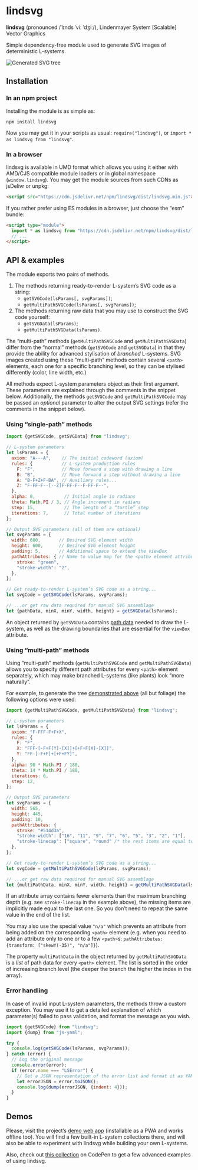 # lindsvg

**lindsvg** (pronounced /ˈlɪnds ˈviː ˈdʒiː/), Lindenmayer System \[Scalable\] Vector Graphics

Simple dependency-free module used to generate SVG images of deterministic L-systems.

![Generated SVG tree](https://amphiluke.github.io/l-systems/img/autumn-tree.svg)

## Installation

### In an npm project

Installing the module is as simple as:

```
npm install lindsvg
```

Now you may get it in your scripts as usual: `require("lindsvg")`, or `import * as lindsvg from "lindsvg"`.

### In a browser

lindsvg is available in UMD format which allows you using it either with AMD/CJS compatible module loaders or in global namespace (`window.lindsvg`). You may get the module sources from such CDNs as jsDelivr or unpkg:

```html
<script src="https://cdn.jsdelivr.net/npm/lindsvg/dist/lindsvg.min.js"></script>
```

If you rather prefer using ES modules in a browser, just choose the “esm” bundle:

```html
<script type="module">
  import * as lindsvg from "https://cdn.jsdelivr.net/npm/lindsvg/dist/lindsvg.esm.min.js";
  // ...
</script>
```

## API &amp; examples

The module exports two pairs of methods.

1. The methods returning ready-to-render L-system’s SVG code as a string:
    * `getSVGCode(lsParams[, svgParams])`;
    * `getMultiPathSVGCode(lsParams[, svgParams])`;
2. The methods returning raw data that you may use to construct the SVG code yourself:
    * `getSVGData(lsParams)`;
    * `getMultiPathSVGData(lsParams)`.

The “multi-path” methods (`getMultiPathSVGCode` and `getMultiPathSVGData`) differ from the “normal” methods (`getSVGCode` and `getSVGData`) in that they provide the ability for advanced stylisation of _branched_ L-systems. SVG images created using these “multi-path” methods contain several `<path>` elements, each one for a specific branching level, so they can be stylised differently (color, line width, etc.)

All methods expect L-system parameters object as their first argument. These parameters are explained through the comments in the snippet below. Additionally, the methods `getSVGCode` and `getMultiPathSVGCode` may be passed an _optional_ parameter to alter the output SVG settings (refer the comments in the snippet below).

### Using “single-path” methods

```javascript
import {getSVGCode, getSVGData} from "lindsvg";

// L-system parameters
let lsParams = {
  axiom: "A---A",    // The initial codeword (axiom)
  rules: {           // L-system production rules
    F: "F",          // Move forward a step with drawing a line
    B: "B",          // Move forward a step without drawing a line
    A: "B-F+Z+F-BA", // Auxiliary rules...
    Z: "F-FF-F--[--Z]F-FF-F--F-FF-F--",
  },
  alpha: 0,           // Initial angle in radians
  theta: Math.PI / 3, // Angle increment in radians
  step: 15,           // The length of a “turtle” step
  iterations: 7,      // Total number of iterations
};

// Output SVG parameters (all of them are optional)
let svgParams = {
  width: 600,       // Desired SVG element width
  height: 600,      // Desired SVG element height
  padding: 5,       // Additional space to extend the viewBox
  pathAttributes: { // Name to value map for the <path> element attributes
    stroke: "green",
    "stroke-width": "2",
  },
};

// Get ready-to-render L-system’s SVG code as a string...
let svgCode = getSVGCode(lsParams, svgParams);

// ...or get raw data required for manual SVG assemblage
let {pathData, minX, minY, width, height} = getSVGData(lsParams);
```

An object returned by `getSVGData` contains [path data](https://www.w3.org/TR/SVG11/paths.html#PathData) needed to draw the L-system, as well as the drawing boundaries that are essential for the `viewBox` attribute.

### Using “multi-path” methods

Using “multi-path” methods (`getMultiPathSVGCode` and `getMultiPathSVGData`) allows you to specify different path attributes for every `<path>` element separately, which may make branched L-systems (like plants) look “more naturally”.

For example, to generate the tree [demonstrated above](#lindsvg) (all but foliage) the following options were used:

```javascript
import {getMultiPathSVGCode, getMultiPathSVGData} from "lindsvg";

// L-system parameters
let lsParams = {
  axiom: "F-FFF-F+F+X",
  rules: {
    F: "F",
    X: "FFF-[-F+F[Y]-[X]]+[+F+F[X]-[X]]",
    Y: "FF-[-F+F]+[+F+FY]",
  },
  alpha: 90 * Math.PI / 180,
  theta: 14 * Math.PI / 180,
  iterations: 6,
  step: 12,
};

// Output SVG parameters
let svgParams = {
  width: 565,
  height: 445,
  padding: 10,
  pathAttributes: {
    stroke: "#514d3a",
    "stroke-width": ["16", "11", "9", "7", "6", "5", "3", "2", "1"],
    "stroke-linecap": ["square", "round" /* the rest items are equal to the last one */],
  },
};

// Get ready-to-render L-system’s SVG code as a string...
let svgCode = getMultiPathSVGCode(lsParams, svgParams);

// ...or get raw data required for manual SVG assemblage
let {multiPathData, minX, minY, width, height} = getMultiPathSVGData(lsParams);
```

If an attribute array contains fewer elements than the maximum branching depth (e.g. see `stroke-linecap` in the example above), the missing items are implicitly made equal to the last one. So you don’t need to repeat the same value in the end of the list.

You may also use the special value `"n/a"` which prevents an attribute from being added on the corresponding `<path>` element (e.g. when you need to add an attribute only to one or to a few `<path>`s: `pathAttributes: {transform: ["skewY(-35)", "n/a"]}`).

The property `multiPathData` in the object returned by `getMultiPathSVGData` is a _list_ of path data for every `<path>` element. The list is sorted in the order of increasing branch level (the deeper the branch the higher the index in the array).

### Error handling

In case of invalid input L-system parameters, the methods throw a custom exception. You may use it to get a detailed explanation of which parameter(s) failed to pass validation, and format the message as you wish.

```javascript
import {getSVGCode} from "lindsvg";
import {dump} from "js-yaml";

try {
  console.log(getSVGCode(lsParams, svgParams));
} catch (error) {
  // Log the original message
  console.error(error);
  if (error.name === "LSError") {
    // Get a JSON representation of the error list and format it as YAML
    let errorJSON = error.toJSON();
    console.log(dump(errorJSON, {indent: 4}));
  }
}
```

## Demos

Please, visit the project’s [demo web app](https://amphiluke.github.io/lindsvg/) (installable as a PWA and works offline too). You will find a few built-in L-system collections there, and will also be able to experiment with lindsvg while building your own L-systems.

Also, check out [this collection](https://codepen.io/collection/DVzqWb) on CodePen to get a few advanced examples of using lindsvg.
